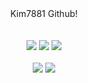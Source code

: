 
<div align="center">
Kim7881 Github!	
</div>
<br><br>

<div align="center">
	<img src="https://img.shields.io/badge/Java-007396?style=flat&logo=Java&logoColor=white" />
	<img src="https://img.shields.io/badge/HTML5-E34F26?style=flat&logo=HTML5&logoColor=white" />
	<img src="https://img.shields.io/badge/CSS3-1572B6?style=flat&logo=CSS3&logoColor=white" />
</div>
<br>
<div align="center">
<img src="https://github-readme-stats.vercel.app/api?username=kim7881&show_icons=true">
<img src="https://github-readme-stats.vercel.app/api/top-langs/?username=kim7881&layout=compact">
</div>

